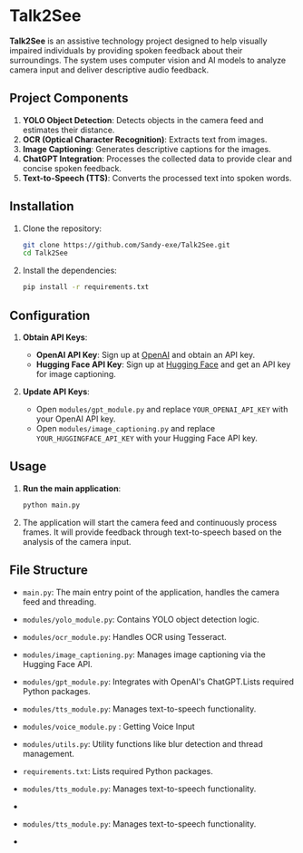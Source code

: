 # Talk2See

**Talk2See** is an assistive technology project designed to help visually impaired individuals by providing spoken feedback about their surroundings. The system uses computer vision and AI models to analyze camera input and deliver descriptive audio feedback.

## Project Components

1. **YOLO Object Detection**: Detects objects in the camera feed and estimates their distance.
2. **OCR (Optical Character Recognition)**: Extracts text from images.
3. **Image Captioning**: Generates descriptive captions for the images.
4. **ChatGPT Integration**: Processes the collected data to provide clear and concise spoken feedback.
5. **Text-to-Speech (TTS)**: Converts the processed text into spoken words.

## Installation

1. Clone the repository:

   ```bash
   git clone https://github.com/Sandy-exe/Talk2See.git
   cd Talk2See
   ```
2. Install the dependencies:

   ```bash
   pip install -r requirements.txt
   ```

## Configuration

1. **Obtain API Keys**:

   - **OpenAI API Key**: Sign up at [OpenAI](https://www.openai.com/) and obtain an API key.
   - **Hugging Face API Key**: Sign up at [Hugging Face](https://huggingface.co/) and get an API key for image captioning.
2. **Update API Keys**:

   - Open `modules/gpt_module.py` and replace `YOUR_OPENAI_API_KEY` with your OpenAI API key.
   - Open `modules/image_captioning.py` and replace `YOUR_HUGGINGFACE_API_KEY` with your Hugging Face API key.

## Usage

1. **Run the main application**:

   ```bash
   python main.py
   ```
2. The application will start the camera feed and continuously process frames. It will provide feedback through text-to-speech based on the analysis of the camera input.

## File Structure

- `main.py`: The main entry point of the application, handles the camera feed and threading.
- `modules/yolo_module.py`: Contains YOLO object detection logic.
- `modules/ocr_module.py`: Handles OCR using Tesseract.
- `modules/image_captioning.py`: Manages image captioning via the Hugging Face API.
- `modules/gpt_module.py`: Integrates with OpenAI's ChatGPT.Lists required Python packages.
- `modules/tts_module.py`: Manages text-to-speech functionality.
- `modules/voice_module.py` : Getting Voice Input
- `modules/utils.py`: Utility functions like blur detection and thread management.
- `requirements.txt`: Lists required Python packages.
- `modules/tts_module.py`: Manages text-to-speech functionality.
- 


- `modules/tts_module.py`: Manages text-to-speech functionality.
-
